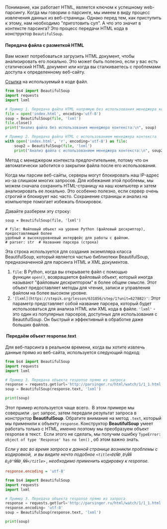 Понимание, как работает HTML, является ключом к успешному web-парсингу. Когда мы говорим о парсинге, мы имеем в виду процесс извлечения данных из веб-страницы. Однако перед тем, как приступить к этому, нам необходимо "приготовить суп". А что это значит в контексте парсинга? Это процесс передачи HTML кода в конструктор `BeautifulSoup`.

#### **Передача файла с разметкой HTML**

Вам может потребоваться загрузить HTML документ, чтобы анализировать его локально. Это может быть полезно, если у вас есть статический HTML документ или когда вы сталкиваетесь с проблемами доступа к определенному веб-сайту.

[Ссылка](https://parsinger.ru/downloads/cooking_soup/index.zip) на используемый в коде файл.

```python
from bs4 import BeautifulSoup
import requests
import lxml

# Пример 1. Передача файла HTML напрямую без использования менеджера контекста
file = open('index.html', encoding='utf-8')
soup = BeautifulSoup(file, 'lxml')
file.close()
print("Анализ файла без использования менеджера контекста:\n", soup)

# Пример 2. Передача файла HTML с использованием менеджера контекста
with open('index.html', 'r', encoding='utf-8') as file:
    soup2 = BeautifulSoup(file, 'lxml')
    print("Анализ файла с использованием менеджера контекста:\n", soup2)
```

Метод с менеджером контекста предпочтительнее, потому что он автоматически заботится о закрытии файла после его использования.

Когда мы парсим веб-сайты, серверы могут блокировать наш IP-адрес из-за слишком многих запросов. Для избежания этой проблемы, мы можем сначала сохранить HTML-страницу на наш компьютер и затем анализировать ее локально. Это особенно полезно, если сервер очень строгий и блокирует нас часто. Сохранение страницы и анализ на компьютере помогает избежать блокировок.

Давайте разберем эту строку:

```1c
soup = BeautifulSoup(file, 'lxml')

# file: Файловый объект на уровне Python (файловый дескриптор), предоставляющий более 
удобный и высокоуровневый интерфейс для работы с файлом.
# parser: str  # Название парсера (строка)
```

Эта строка используется для создания экземпляра класса BeautifulSoup, который является частью библиотеки BeautifulSoup, предназначенной для парсинга HTML и XML документов.

1. `file`: В Python, когда вы открываете файл с помощью функции `open()`, возвращается файловый объект, который иногда называют "файловым дескриптором" в более общем смысле. Этот объект предоставляет методы для чтения, записи и управления файлом на более высоком уровне.
2. `'[lxml](https://stepik.org/lesson/631856/step/1?unit=627882)'`: Этот параметр представляет собой название парсера, который будет использоваться для анализа HTML или XML кода в файле. `'lxml'` - это один из популярных парсеров, доступных для использования с BeautifulSoup. Он быстрый и эффективный в обработке даже больших файлов.

####  Передаём объект response.text

Для веб-парсинга в реальном времени, когда вы хотите извлечь данные прямо из веб-сайта, используется следующий подход:

```python
from bs4 import BeautifulSoup
import requests
import lxml

# Пример 3. Передача объекта response прямо из запроса
response = requests.get(url='http://parsinger.ru/html/watch/1/1_1.html')
soup = BeautifulSoup(response.text, 'lxml')

print(soup)
```

Этот пример используется чаще всего.  В этом примере мы совершили `.get` запрос, затем передали результат запроса в конструктор **BeautifulSoup**. Обратите внимание на метод `.text`, который мы применили к объекту `response`. Конструктор **BeautifulSoup** умеет работать только с HTML, именно поэтому мы преобразуем объект response в текст.  Если этого не сделать, мы получим ошибку `TypeError: object of type 'Response' has no len()` , об этом важно знать.

_Если у вас во время запроса к данной странице возникли проблемы с кодировкой,  и вы видите нечто подобное `<title>Ð£ÑÐ¸Ð¼ÑÑ Ð¿Ð°ÑÑÐ¸ÑÑ</title>` , необходимо применить кодировку к response._

```ini
response.encoding = 'utf-8'
```

```python
from bs4 import BeautifulSoup
import requests
import lxml

# Пример 3. Передача объекта response прямо из запроса
response = requests.get(url='http://parsinger.ru/html/watch/1/1_1.html')
response.encoding= 'utf-8'
soup = BeautifulSoup(response.text, 'lxml')

print(soup)
```